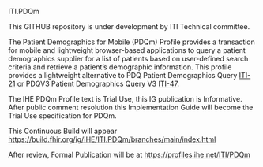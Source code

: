 ITI.PDQm

This GITHUB repository is under development by ITI Technical committee.

The Patient Demographics for Mobile (PDQm) Profile provides a transaction for mobile and lightweight browser-based applications to query a patient demographics supplier for a list of patients based on user-defined search criteria and retrieve a patient’s demographic information. This profile provides a lightweight alternative to PDQ Patient Demographics Query [ITI-21](https://profiles.ihe.net/ITI/TF/Volume2/ITI-21.html) or PDQV3 Patient Demographics Query V3 [ITI-47](https://profiles.ihe.net/ITI/TF/Volume2/ITI-47.html).

The IHE PDQm Profile text is Trial Use, this IG publication is Informative. After public comment resolution this Implementation Guide will become the Trial Use specification for PDQm.

This Continuous Build will appear https://build.fhir.org/ig/IHE/ITI.PDQm/branches/main/index.html

After review, Formal Publication will be at https://profiles.ihe.net/ITI/PDQm 